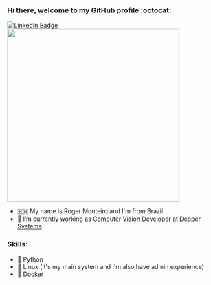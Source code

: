 ### Hi there, welcome to my GitHub profile :octocat:
<a href="https://www.linkedin.com/in/roger-monteiro/" target="_blank">
<img src="https://camo.githubusercontent.com/27b897f8d43cf69e16e06fe7b9d334a23189110e/68747470733a2f2f696d672e736869656c64732e696f2f62616467652f2d4c696e6b6564496e2d626c75653f7374796c653d666c61742d737175617265266c6f676f3d4c696e6b6564696e266c6f676f436f6c6f723d7768697465" alt="LinkedIn Badge" data-canonical-src="https://img.shields.io/badge/-LinkedIn-blue?style=flat-square&amp;logo=Linkedin&amp;logoColor=white" style="max-width:100%;"></a>
<img src="https://i.redd.it/2l4p81b1pxp41.jpg" width="400">

- :brazil: My name is Roger Monteiro and I'm from Brazil
- :office: I’m currently working as Computer Vision Developer at [Depper Systems](https://www.deepersystems.com/)

### Skills:

- :snake: Python
- :penguin: Linux (it's my main system and I'm also have admin experience)
-  :whale: Docker

<!--
**kerenskybr/kerenskybr** is a ✨ _special_ ✨ repository because its `README.md` (this file) appears on your GitHub profile.

Here are some ideas to get you started:

- 🔭 I’m currently working on ...
- 🌱 I’m currently learning ...
- 👯 I’m looking to collaborate on ...
- 🤔 I’m looking for help with ...
- 💬 Ask me about ...
- 📫 How to reach me: ...
- 😄 Pronouns: ...
- ⚡ Fun fact: ...
-->
